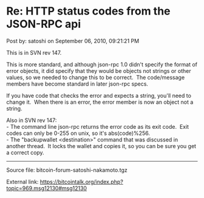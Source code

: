 # Re: HTTP status codes from the JSON-RPC api

Post by: satoshi on September 06, 2010, 09:21:21 PM

This is in SVN rev 147.

This is more standard, and although json-rpc 1.0 didn't specify the format of error objects, it did specify that they would be objects not strings or other values, so we needed to change this to be correct. &nbsp;The code/message members have become standard in later json-rpc specs.

If you have code that checks the error and expects a string, you'll need to change it. &nbsp;When there is an error, the error member is now an object not a string.

Also in SVN rev 147:<br>
\- The command line json-rpc returns the error code as its exit code. &nbsp;Exit codes can only be 0-255 on unix, so it's abs(code)%256.<br>
\- The "backupwallet <destination\>" command that was discussed in another thread. &nbsp;It locks the wallet and copies it, so you can be sure you get a correct copy.

---

Source file: bitcoin-forum-satoshi-nakamoto.tgz

External link: https://bitcointalk.org/index.php?topic=969.msg12130#msg12130
